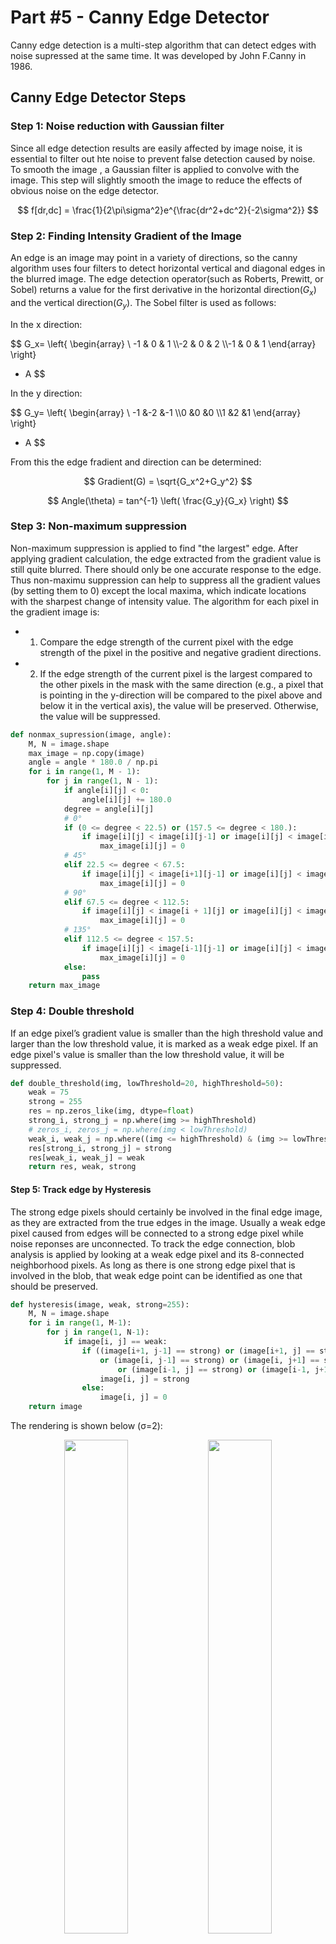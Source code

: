 # Part #5 - Canny Edge Detector
Canny edge detection is a multi-step algorithm that can detect edges with noise supressed at the same time. It was developed by John F.Canny in 1986.

## Canny Edge Detector Steps

### Step 1: Noise reduction with Gaussian filter
Since all edge detection results are easily affected by image noise, it is essential to filter out hte noise to prevent false detection caused by noise. To smooth the image , a Gaussian filter is applied to convolve with the image. This step will slightly smooth the image to reduce the effects of obvious noise on the edge detector.

$$
f[dr,dc] = \frac{1}{2\pi\sigma^2}e^{\frac{dr^2+dc^2}{-2\sigma^2}}
$$

### Step 2: Finding Intensity Gradient of the Image
An edge is an image may point in a variety of directions, so the canny algorithm uses four filters to detect horizontal vertical and diagonal edges in the blurred image. The edge detection operator(such as Roberts, Prewitt, or Sobel) returns a value for the first derivative in the horizontal direction($G_x$) and the vertical direction($G_y$). The Sobel filter is used as follows:

In the x direction:

$$
G_x=
\left\{
\begin{array}
\   -1 & 0 & 1
\\\\-2 & 0 & 2
\\\\-1 & 0 & 1
\end{array}
\right\}
 * A
$$

In the y direction:

$$
G_y=
\left\{
\begin{array}
\  -1 &-2 &-1
\\\\0 &0 &0
\\\\1 &2 &1
\end{array}
\right\} 
* A
$$

From this the edge fradient and direction can be determined:

$$
Gradient(G) = \sqrt{G_x^2+G_y^2}
$$

$$
Angle(\theta) = tan^{-1} \left( \frac{G_y}{G_x} \right)
$$


### Step 3: Non-maximum suppression
Non-maximum suppression is applied to find "the largest" edge. After applying gradient calculation, the edge extracted from the gradient value is still quite blurred. There should only be one accurate response to the edge. Thus non-maximu suppression can help to suppress all the gradient values (by setting them to 0) except the local maxima, which indicate locations with the sharpest change of intensity value. The algorithm for each pixel in the gradient image is:

- 1. Compare the edge strength of the current pixel with the edge strength of the pixel in the positive and negative gradient directions.
- 2. If the edge strength of the current pixel is the largest compared to the other pixels in the mask with the same direction (e.g., a pixel that is pointing in the y-direction will be compared to the pixel above and below it in the vertical axis), the value will be preserved. Otherwise, the value will be suppressed.

```python
def nonmax_supression(image, angle):
    M, N = image.shape
    max_image = np.copy(image)
    angle = angle * 180.0 / np.pi
    for i in range(1, M - 1):
        for j in range(1, N - 1):
            if angle[i][j] < 0:
                angle[i][j] += 180.0
            degree = angle[i][j]
            # 0°
            if (0 <= degree < 22.5) or (157.5 <= degree < 180.):
                if image[i][j] < image[i][j-1] or image[i][j] < image[i][j+1]:
                    max_image[i][j] = 0
            # 45°
            elif 22.5 <= degree < 67.5:
                if image[i][j] < image[i+1][j-1] or image[i][j] < image[i-1][j+1]:
                    max_image[i][j] = 0
            # 90°
            elif 67.5 <= degree < 112.5:
                if image[i][j] < image[i + 1][j] or image[i][j] < image[i - 1][j]:
                    max_image[i][j] = 0
            # 135°
            elif 112.5 <= degree < 157.5:
                if image[i][j] < image[i-1][j-1] or image[i][j] < image[i+1][j+1]:
                    max_image[i][j] = 0
            else:
                pass
    return max_image
```


### Step 4: Double threshold
If an edge pixel’s gradient value is smaller than the high threshold value and larger than the low threshold value, it is marked as a weak edge pixel. If an edge pixel's value is smaller than the low threshold value, it will be suppressed.

```python
def double_threshold(img, lowThreshold=20, highThreshold=50):
    weak = 75
    strong = 255
    res = np.zeros_like(img, dtype=float)
    strong_i, strong_j = np.where(img >= highThreshold)
    # zeros_i, zeros_j = np.where(img < lowThreshold)
    weak_i, weak_j = np.where((img <= highThreshold) & (img >= lowThreshold))
    res[strong_i, strong_j] = strong
    res[weak_i, weak_j] = weak
    return res, weak, strong
```


#### Step 5: Track edge by Hysteresis
The strong edge pixels should certainly be involved in the final edge image, as they are extracted from the true edges in the image. 
Usually a weak edge pixel caused from edges will be connected to a strong edge pixel while noise reponses are unconnected. To track the edge connection, blob analysis is applied by looking at a weak edge pixel and its 8-connected neighborhood pixels. As long as there is one strong edge pixel that is involved in the blob, that weak edge point can be identified as one that should be preserved.

```python
def hysteresis(image, weak, strong=255):
    M, N = image.shape
    for i in range(1, M-1):
        for j in range(1, N-1):
            if image[i, j] == weak:
                if ((image[i+1, j-1] == strong) or (image[i+1, j] == strong) or (image[i+1, j+1] == strong)
                    or (image[i, j-1] == strong) or (image[i, j+1] == strong) or (image[i-1, j-1] == strong)
                        or (image[i-1, j] == strong) or (image[i-1, j+1] == strong)):
                    image[i, j] = strong
                else:
                    image[i, j] = 0
    return image
```

The rendering is shown below (σ=2):

<div align=center width="600">
<img width="45%" src="../../resource/lena_gray_512.png"/>
<img width="45%" src="lena_smoothed_image.png"/>
<table style="width:100%;border:none;text-align: center;" >
<tr style="border:none"><td style="border:none;width:45%">The original image</td><td style="border:none;width:45%;">1. Gaussian Filter</td></tr></table>
</div>

<div align=center width="600">
<img width="45%" src="lena_derivative_image.png"/>
<img width="45%" src="lena_nonmax_supression_image.png"/>
<table style="width:100%;border:none;text-align: center;">
<tr style="border:none"><td style="border:none;width:45%">2. Gradient Magnitude</td><td style="border:none;width:45%;">3. Non-maximum Supression</td></tr></table>
</div>

<div align=center width="600">
<img width="45%" src="lena_threshold_image.png"/>
<img width="45%" src="lena_canny_image.png"/>
<table style="width:100%;border:none;text-align: center;" >
<tr style="border:none"><td style="border:none;width:45%">4. Double Threshold</td><td style="border:none;width:45%;">5. Hysteresis</td></tr></table>
</div>

======

<div align=center width="600">
<img width="45%" src="../../resource/lake.png"/>
<img width="45%" src="lake_smoothed_image.png"/>
<table style="width:100%;border:none;text-align: center;" >
<tr style="border:none"><td style="border:none;width:45%">The original image</td><td style="border:none;width:45%;">1. Gaussian Filter</td></tr></table>
</div>

<div align=center width="600">
<img width="45%" src="lake_derivative_image.png"/>
<img width="45%" src="lake_nonmax_supression_image.png"/>
<table style="width:100%;border:none;text-align: center;">
<tr style="border:none"><td style="border:none;width:45%">2. Gradient Magnitude</td><td style="border:none;width:45%;">3. Non-maximum Supression</td></tr></table>
</div>

<div align=center width="600">
<img width="45%" src="lake_threshold_image.png"/>
<img width="45%" src="lake_canny_image.png"/>
<table style="width:100%;border:none;text-align: center;" >
<tr style="border:none"><td style="border:none;width:45%">4. Double Threshold</td><td style="border:none;width:45%;">5. Hysteresis</td></tr></table>
</div>

======

<div align=center width="600">
<img width="45%" src="../../resource/peppers_gray.png"/>
<img width="45%" src="peppers_smoothed_image.png"/>
<table style="width:100%;border:none;text-align: center;" >
<tr style="border:none"><td style="border:none;width:45%">The original image</td><td style="border:none;width:45%;">1. Gaussian Filter</td></tr></table>
</div>

<div align=center width="600">
<img width="45%" src="peppers_derivative_image.png"/>
<img width="45%" src="peppers_nonmax_supression_image.png"/>
<table style="width:100%;border:none;text-align: center;">
<tr style="border:none"><td style="border:none;width:45%">2. Gradient Magnitude</td><td style="border:none;width:45%;">3. Non-maximum Supression</td></tr></table>
</div>

<div align=center width="600">
<img width="45%" src="peppers_threshold_image.png"/>
<img width="45%" src="peppers_canny_image.png"/>
<table style="width:100%;border:none;text-align: center;" >
<tr style="border:none"><td style="border:none;width:45%">4. Double Threshold</td><td style="border:none;width:45%;">5. Hysteresis</td></tr></table>
</div>
## Reference
1. [Wikipedia](https://en.wikipedia.org/wiki/Canny_edge_detector)
2. [OpenCV](https://docs.opencv.org/trunk/da/d22/tutorial_py_canny.html)
